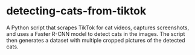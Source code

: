 # detecting-cats-from-tiktok
A Python script that scrapes TikTok for cat videos, captures screenshots, and uses a Faster R-CNN model to detect cats in the images. The script then generates a dataset with multiple cropped pictures of the detected cats.
